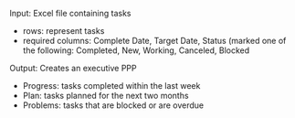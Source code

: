 Input: Excel file containing tasks
- rows: represent tasks
- required columns: Complete Date, Target Date, Status (marked one of the following: Completed, New, Working, Canceled, Blocked


Output: Creates an executive PPP
- Progress: tasks completed within the last week
- Plan: tasks planned for the next two months
- Problems: tasks that are blocked or are overdue 
